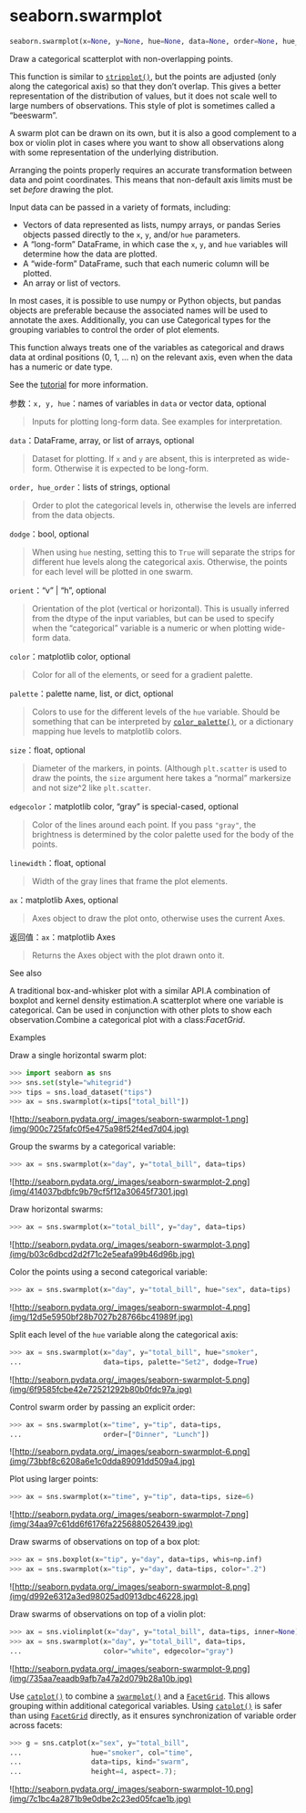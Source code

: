 # seaborn.swarmplot

```py
seaborn.swarmplot(x=None, y=None, hue=None, data=None, order=None, hue_order=None, dodge=False, orient=None, color=None, palette=None, size=5, edgecolor='gray', linewidth=0, ax=None, **kwargs)
```

Draw a categorical scatterplot with non-overlapping points.

This function is similar to [`stripplot()`](seaborn.stripplot.html#seaborn.stripplot "seaborn.stripplot"), but the points are adjusted (only along the categorical axis) so that they don’t overlap. This gives a better representation of the distribution of values, but it does not scale well to large numbers of observations. This style of plot is sometimes called a “beeswarm”.

A swarm plot can be drawn on its own, but it is also a good complement to a box or violin plot in cases where you want to show all observations along with some representation of the underlying distribution.

Arranging the points properly requires an accurate transformation between data and point coordinates. This means that non-default axis limits must be set _before_ drawing the plot.

Input data can be passed in a variety of formats, including:

*   Vectors of data represented as lists, numpy arrays, or pandas Series objects passed directly to the `x`, `y`, and/or `hue` parameters.
*   A “long-form” DataFrame, in which case the `x`, `y`, and `hue` variables will determine how the data are plotted.
*   A “wide-form” DataFrame, such that each numeric column will be plotted.
*   An array or list of vectors.

In most cases, it is possible to use numpy or Python objects, but pandas objects are preferable because the associated names will be used to annotate the axes. Additionally, you can use Categorical types for the grouping variables to control the order of plot elements.

This function always treats one of the variables as categorical and draws data at ordinal positions (0, 1, … n) on the relevant axis, even when the data has a numeric or date type.

See the [tutorial](../tutorial/categorical.html#categorical-tutorial) for more information.

参数：`x, y, hue`：names of variables in `data` or vector data, optional

> Inputs for plotting long-form data. See examples for interpretation.

`data`：DataFrame, array, or list of arrays, optional

> Dataset for plotting. If `x` and `y` are absent, this is interpreted as wide-form. Otherwise it is expected to be long-form.

`order, hue_order`：lists of strings, optional

> Order to plot the categorical levels in, otherwise the levels are inferred from the data objects.

`dodge`：bool, optional

> When using `hue` nesting, setting this to `True` will separate the strips for different hue levels along the categorical axis. Otherwise, the points for each level will be plotted in one swarm.

`orient`：“v” &#124; “h”, optional

> Orientation of the plot (vertical or horizontal). This is usually inferred from the dtype of the input variables, but can be used to specify when the “categorical” variable is a numeric or when plotting wide-form data.

`color`：matplotlib color, optional

> Color for all of the elements, or seed for a gradient palette.

`palette`：palette name, list, or dict, optional

> Colors to use for the different levels of the `hue` variable. Should be something that can be interpreted by [`color_palette()`](seaborn.color_palette.html#seaborn.color_palette "seaborn.color_palette"), or a dictionary mapping hue levels to matplotlib colors.

`size`：float, optional

> Diameter of the markers, in points. (Although `plt.scatter` is used to draw the points, the `size` argument here takes a “normal” markersize and not size^2 like `plt.scatter`.

`edgecolor`：matplotlib color, “gray” is special-cased, optional

> Color of the lines around each point. If you pass `"gray"`, the brightness is determined by the color palette used for the body of the points.

`linewidth`：float, optional

> Width of the gray lines that frame the plot elements.

`ax`：matplotlib Axes, optional

> Axes object to draw the plot onto, otherwise uses the current Axes.


返回值：`ax`：matplotlib Axes

> Returns the Axes object with the plot drawn onto it.



See also

A traditional box-and-whisker plot with a similar API.A combination of boxplot and kernel density estimation.A scatterplot where one variable is categorical. Can be used in conjunction with other plots to show each observation.Combine a categorical plot with a class:<cite>FacetGrid</cite>.

Examples

Draw a single horizontal swarm plot:

```py
>>> import seaborn as sns
>>> sns.set(style="whitegrid")
>>> tips = sns.load_dataset("tips")
>>> ax = sns.swarmplot(x=tips["total_bill"])

```

![http://seaborn.pydata.org/_images/seaborn-swarmplot-1.png](img/900c725fafc0f5e475a98f52f4ed7d04.jpg)

Group the swarms by a categorical variable:

```py
>>> ax = sns.swarmplot(x="day", y="total_bill", data=tips)

```

![http://seaborn.pydata.org/_images/seaborn-swarmplot-2.png](img/414037bdbfc9b79cf5f12a30645f7301.jpg)

Draw horizontal swarms:

```py
>>> ax = sns.swarmplot(x="total_bill", y="day", data=tips)

```

![http://seaborn.pydata.org/_images/seaborn-swarmplot-3.png](img/b03c6dbcd2d2f71c2e5eafa99b46d96b.jpg)

Color the points using a second categorical variable:

```py
>>> ax = sns.swarmplot(x="day", y="total_bill", hue="sex", data=tips)

```

![http://seaborn.pydata.org/_images/seaborn-swarmplot-4.png](img/12d5e5950bf28b7027b28766bc41989f.jpg)

Split each level of the `hue` variable along the categorical axis:

```py
>>> ax = sns.swarmplot(x="day", y="total_bill", hue="smoker",
...                    data=tips, palette="Set2", dodge=True)

```

![http://seaborn.pydata.org/_images/seaborn-swarmplot-5.png](img/6f9585fcbe42e72521292b80b0fdc97a.jpg)

Control swarm order by passing an explicit order:

```py
>>> ax = sns.swarmplot(x="time", y="tip", data=tips,
...                    order=["Dinner", "Lunch"])

```

![http://seaborn.pydata.org/_images/seaborn-swarmplot-6.png](img/73bbf8c6208a6e1c0dda89091dd509a4.jpg)

Plot using larger points:

```py
>>> ax = sns.swarmplot(x="time", y="tip", data=tips, size=6)

```

![http://seaborn.pydata.org/_images/seaborn-swarmplot-7.png](img/34aa97c61dd6f6176fa2256880526439.jpg)

Draw swarms of observations on top of a box plot:

```py
>>> ax = sns.boxplot(x="tip", y="day", data=tips, whis=np.inf)
>>> ax = sns.swarmplot(x="tip", y="day", data=tips, color=".2")

```

![http://seaborn.pydata.org/_images/seaborn-swarmplot-8.png](img/d992e6312a3ed98025ad0913dbc46228.jpg)

Draw swarms of observations on top of a violin plot:

```py
>>> ax = sns.violinplot(x="day", y="total_bill", data=tips, inner=None)
>>> ax = sns.swarmplot(x="day", y="total_bill", data=tips,
...                    color="white", edgecolor="gray")

```

![http://seaborn.pydata.org/_images/seaborn-swarmplot-9.png](img/735aa7eaadb9afb7a47a2d079b28a10b.jpg)

Use [`catplot()`](seaborn.catplot.html#seaborn.catplot "seaborn.catplot") to combine a [`swarmplot()`](#seaborn.swarmplot "seaborn.swarmplot") and a [`FacetGrid`](seaborn.FacetGrid.html#seaborn.FacetGrid "seaborn.FacetGrid"). This allows grouping within additional categorical variables. Using [`catplot()`](seaborn.catplot.html#seaborn.catplot "seaborn.catplot") is safer than using [`FacetGrid`](seaborn.FacetGrid.html#seaborn.FacetGrid "seaborn.FacetGrid") directly, as it ensures synchronization of variable order across facets:

```py
>>> g = sns.catplot(x="sex", y="total_bill",
...                 hue="smoker", col="time",
...                 data=tips, kind="swarm",
...                 height=4, aspect=.7);

```

![http://seaborn.pydata.org/_images/seaborn-swarmplot-10.png](img/7c1bc4a2871b9e0dbe2c23ed05fcae1b.jpg)